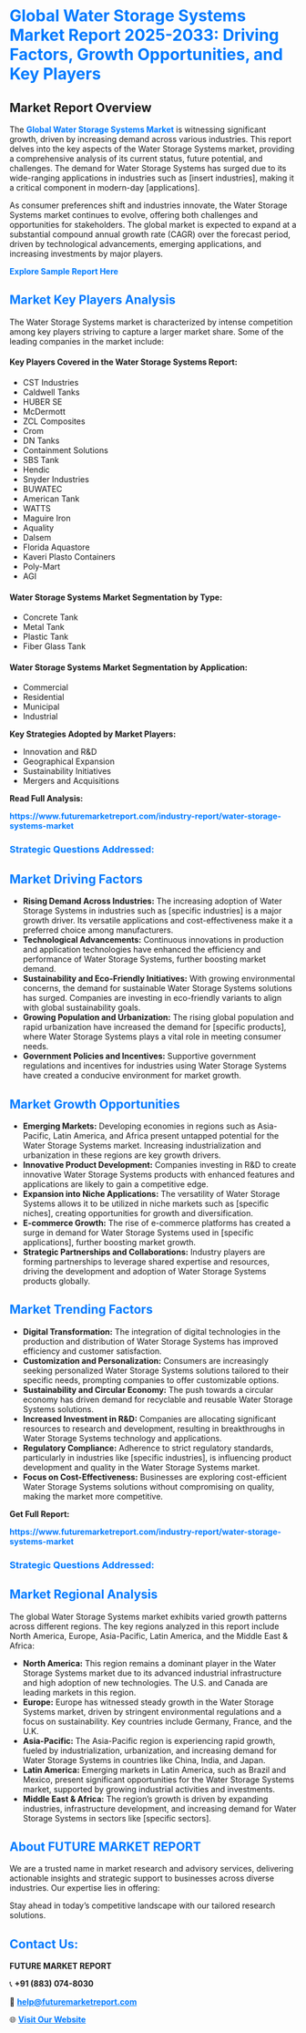 <h1 style="color: #007BFF;">Global Water Storage Systems Market Report 2025-2033: Driving Factors, Growth Opportunities, and Key Players</h1>

<section id="overview">
<h2>Market Report Overview</h2>
<p>The <a href="https://www.futuremarketreport.com/industry-report/water-storage-systems-market" style="color: #007BFF; text-decoration: none;"><strong>Global Water Storage Systems Market</strong></a> is witnessing significant growth, driven by increasing demand across various industries. This report delves into the key aspects of the Water Storage Systems market, providing a comprehensive analysis of its current status, future potential, and challenges. The demand for Water Storage Systems has surged due to its wide-ranging applications in industries such as [insert industries], making it a critical component in modern-day [applications].</p>
<p>As consumer preferences shift and industries innovate, the Water Storage Systems market continues to evolve, offering both challenges and opportunities for stakeholders. The global market is expected to expand at a substantial compound annual growth rate (CAGR) over the forecast period, driven by technological advancements, emerging applications, and increasing investments by major players.</p>
</section>

<section id="overview">
<p><a href="https://www.futuremarketreport.com/request-sample/reportId=27474" style="color: #007BFF; text-decoration: none;"><strong>Explore Sample Report Here</strong></a></p>
</section>

<section id="key-players">
<h2 style="color: #007BFF;">Market Key Players Analysis</h2>
<p>The Water Storage Systems market is characterized by intense competition among key players striving to capture a larger market share. Some of the leading companies in the market include:</p>
<h4>Key Players Covered in the Water Storage Systems Report:</h4>
<ul><li>CST Industries</li><li>Caldwell Tanks</li><li>HUBER SE</li><li>McDermott</li><li>ZCL Composites</li><li>Crom</li><li>DN Tanks</li><li>Containment Solutions</li><li>SBS Tank</li><li>Hendic</li><li>Snyder Industries</li><li>BUWATEC</li><li>American Tank</li><li>WATTS</li><li>Maguire Iron</li><li>Aquality</li><li>Dalsem</li><li>Florida Aquastore</li><li>Kaveri Plasto Containers</li><li>Poly-Mart</li><li>AGI</li></ul>
<h4>Water Storage Systems Market Segmentation by Type:</h4>
<ul><li>Concrete Tank</li><li>Metal Tank</li><li>Plastic Tank</li><li>Fiber Glass Tank</li></ul>

<h4>Water Storage Systems Market Segmentation by Application:</h4>
<ul><li>Commercial</li><li>Residential</li><li>Municipal</li><li>Industrial</li></ul>
<p><strong>Key Strategies Adopted by Market Players:</strong></p>
<ul>
<li>Innovation and R&D</li>
<li>Geographical Expansion</li>
<li>Sustainability Initiatives</li>
<li>Mergers and Acquisitions</li>
</ul>
</section>

<section>
<p><strong>Read Full Analysis: </strong></p><a href="https://www.futuremarketreport.com/industry-report/water-storage-systems-market" style="color: #007BFF; text-decoration: none;"><strong>https://www.futuremarketreport.com/industry-report/water-storage-systems-market</strong></a>
<h3 style="color: #007BFF;">Strategic Questions Addressed:</h3>
</section>

<section id="driving-factors">
<h2 style="color: #007BFF;">Market Driving Factors</h2>
<ul>
<li><strong>Rising Demand Across Industries:</strong> The increasing adoption of Water Storage Systems in industries such as [specific industries] is a major growth driver. Its versatile applications and cost-effectiveness make it a preferred choice among manufacturers.</li>
<li><strong>Technological Advancements:</strong> Continuous innovations in production and application technologies have enhanced the efficiency and performance of Water Storage Systems, further boosting market demand.</li>
<li><strong>Sustainability and Eco-Friendly Initiatives:</strong> With growing environmental concerns, the demand for sustainable Water Storage Systems solutions has surged. Companies are investing in eco-friendly variants to align with global sustainability goals.</li>
<li><strong>Growing Population and Urbanization:</strong> The rising global population and rapid urbanization have increased the demand for [specific products], where Water Storage Systems plays a vital role in meeting consumer needs.</li>
<li><strong>Government Policies and Incentives:</strong> Supportive government regulations and incentives for industries using Water Storage Systems have created a conducive environment for market growth.</li>
</ul>
</section>

<section id="growth-opportunities">
<h2 style="color: #007BFF;">Market Growth Opportunities</h2>
<ul>
<li><strong>Emerging Markets:</strong> Developing economies in regions such as Asia-Pacific, Latin America, and Africa present untapped potential for the Water Storage Systems market. Increasing industrialization and urbanization in these regions are key growth drivers.</li>
<li><strong>Innovative Product Development:</strong> Companies investing in R&D to create innovative Water Storage Systems products with enhanced features and applications are likely to gain a competitive edge.</li>
<li><strong>Expansion into Niche Applications:</strong> The versatility of Water Storage Systems allows it to be utilized in niche markets such as [specific niches], creating opportunities for growth and diversification.</li>
<li><strong>E-commerce Growth:</strong> The rise of e-commerce platforms has created a surge in demand for Water Storage Systems used in [specific applications], further boosting market growth.</li>
<li><strong>Strategic Partnerships and Collaborations:</strong> Industry players are forming partnerships to leverage shared expertise and resources, driving the development and adoption of Water Storage Systems products globally.</li>
</ul>
</section>

<section id="trending-factors">
<h2 style="color: #007BFF;">Market Trending Factors</h2>
<ul>
<li><strong>Digital Transformation:</strong> The integration of digital technologies in the production and distribution of Water Storage Systems has improved efficiency and customer satisfaction.</li>
<li><strong>Customization and Personalization:</strong> Consumers are increasingly seeking personalized Water Storage Systems solutions tailored to their specific needs, prompting companies to offer customizable options.</li>
<li><strong>Sustainability and Circular Economy:</strong> The push towards a circular economy has driven demand for recyclable and reusable Water Storage Systems solutions.</li>
<li><strong>Increased Investment in R&D:</strong> Companies are allocating significant resources to research and development, resulting in breakthroughs in Water Storage Systems technology and applications.</li>
<li><strong>Regulatory Compliance:</strong> Adherence to strict regulatory standards, particularly in industries like [specific industries], is influencing product development and quality in the Water Storage Systems market.</li>
<li><strong>Focus on Cost-Effectiveness:</strong> Businesses are exploring cost-efficient Water Storage Systems solutions without compromising on quality, making the market more competitive.</li>
</ul>
</section>

<section>
<p><strong>Get Full Report: </strong></p><a href="https://www.futuremarketreport.com/industry-report/water-storage-systems-market" style="color: #007BFF; text-decoration: none;"><strong>https://www.futuremarketreport.com/industry-report/water-storage-systems-market</strong></a>
<h3 style="color: #007BFF;">Strategic Questions Addressed:</h3>
</section>


<section id="regional-analysis">
<h2 style="color: #007BFF;">Market Regional Analysis</h2>
<p>The global Water Storage Systems market exhibits varied growth patterns across different regions. The key regions analyzed in this report include North America, Europe, Asia-Pacific, Latin America, and the Middle East & Africa:</p>
<ul>
<li><strong>North America:</strong> This region remains a dominant player in the Water Storage Systems market due to its advanced industrial infrastructure and high adoption of new technologies. The U.S. and Canada are leading markets in this region.</li>
<li><strong>Europe:</strong> Europe has witnessed steady growth in the Water Storage Systems market, driven by stringent environmental regulations and a focus on sustainability. Key countries include Germany, France, and the U.K.</li>
<li><strong>Asia-Pacific:</strong> The Asia-Pacific region is experiencing rapid growth, fueled by industrialization, urbanization, and increasing demand for Water Storage Systems in countries like China, India, and Japan.</li>
<li><strong>Latin America:</strong> Emerging markets in Latin America, such as Brazil and Mexico, present significant opportunities for the Water Storage Systems market, supported by growing industrial activities and investments.</li>
<li><strong>Middle East & Africa:</strong> The region’s growth is driven by expanding industries, infrastructure development, and increasing demand for Water Storage Systems in sectors like [specific sectors].</li>
</ul>
</section>

<footer>
<h2 style="color: #007BFF;">About FUTURE MARKET REPORT</h2>
<p>We are a trusted name in market research and advisory services, delivering actionable insights and strategic support to businesses across diverse industries. Our expertise lies in offering:</p>

<p>Stay ahead in today’s competitive landscape with our tailored research solutions.</p>

<h2 style="color: #007BFF;">Contact Us:</h2>
<p><strong>FUTURE MARKET REPORT</strong></p>
<p>📞 <strong>+91 (883) 074-8030</strong></p>
<p>📧 <strong><a href="mailto:help@futuremarketreport.com" style="color: #007BFF;">help@futuremarketreport.com</a></strong></p>
<p>🌐 <strong><a href="https://www.futuremarketreport.com/" style="color: #007BFF;">Visit Our Website</a></strong></p>
</footer>